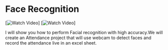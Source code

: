 # Face Recognition 

[![Watch Video](https://analyticsindiamag.com/wp-content/uploads/2020/04/Learn-Facial-Recognition-scaled.jpg)]
[![Watch Video](https://p7.hiclipart.com/preview/975/687/617/mavic-pro-dji-zoom-lens-camera-gimbal-drones.jpg)]

I will show you how to perform Facial recognition with high accuracy.We will create an Attendance project that will use webcam to detect faces and record the attendance live in an excel sheet. 




